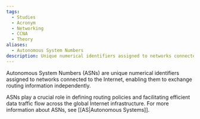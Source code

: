 ```yaml
---
tags:
  - Studies
  - Acronym
  - Networking
  - CCNA
  - Theory
aliases:
  - Autonomous System Numbers
description: Unique numerical identifiers assigned to networks connected to the Internet
---
```

Autonomous System Numbers (ASNs) are unique numerical identifiers assigned to networks connected to the Internet, enabling them to exchange routing information independently. 

ASNs play a crucial role in defining routing policies and facilitating efficient data traffic flow across the global Internet infrastructure. For more information about ASNs, see [[AS|Autonomous Systems]].